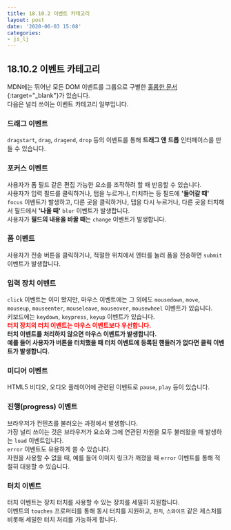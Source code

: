 ```yaml
---
title: 18.10.2 이벤트 카테고리
layout: post
date: '2020-06-03 15:08'
categories:
- js_lj
---
```


## 18.10.2 이벤트 카테고리

MDN에는 뛰어난 모든 DOM 이벤트를 그룹으로 구별한 [훌륭한 문서](https://developer.mozilla.org/en-US/docs/Web/Events#Most_common_categories){:target="_blank"}가 있습니다.  
다음은 널리 쓰이는 이벤트 카테고리 일부입니다.

### 드래그 이벤트

`dragstart`, `drag`, `dragend`, `drop` 등의 이벤트를 통해 **드래그 앤 드롭** 인터페이스를 만들 수 있습니다.

### 포커스 이벤트

사용자가 폼 필드 같은 편집 가능한 요소를 조작하려 할 때 반응할 수 있습니다.  
사용자가 입력 필드를 클릭하거나, 탭을 누르거나, 터치하는 등 필드에 **'들어갈 때'** `focus` 이벤트가 발생하고, 
다른 곳을 클릭하거나, 탭을 다시 누르거나, 다른 곳을 터치해서 필드에서 **'나올 때'** `blur` 이벤트가 발생합니다.  
사용자가 **필드의 내용을 바꿀 때**는 `change` 이벤트가 발생합니다.

### 폼 이벤트

사용자가 전송 버튼을 클릭하거나, 적절한 위치에서 엔터를 눌러 폼을 전송하면 `submit` 이벤트가 발생합니다.

### 입력 장치 이벤트

`click` 이벤트는 이미 봤지만, 마우스 이벤트에는 그 외에도 `mousedown`, `move`, `mouseup`, `mouseenter`, `mouseleave`, `mouseover`,
`mousewheel` 이벤트가 있습니다.  
키보드에는 `keydown`, `keypress`, `keyup` 이벤트가 있습니다.  
**<span style="color:red">터치 장치의 터치 이벤트는 마우스 이벤트보다 우선합니다.</span>**  
**터치 이벤트를 처리하지 않으면 마우스 이벤트가 발생합니다.**  
**예를 들어 사용자가 버튼을 터치했을 때 터치 이벤트에 등록된 핸들러가 없다면 클릭 이벤트가 발생합니다.**

### 미디어 이벤트

HTML5 비디오, 오디오 플레이어에 관련된 이벤트로 `pause`, `play` 등이 있습니다.

### 진행(progress) 이벤트

브라우저가 컨텐츠를 불러오는 과정에서 발생합니다.  
가장 널리 쓰이는 것은 브라우저가 요소와 그에 연관된 자원을 모두 불러왔을 때 발생하는 `load` 이벤트입니다.  
`error` 이벤트도 유용하게 쓸 수 있습니다.  
자원을 사용할 수 없을 때, 예를 들어 이미지 링크가 깨졌을 때 `error` 이벤트를 통해 적절히 대응할 수 있습니다.

### 터치 이벤트

터치 이벤트는 장치 터치를 사용할 수 있는 장치를 세밀히 지원합니다.  
이벤트의 `touches` 프로퍼티를 통해 동시 터치를 지원하고, `핀치`, `스와이프` 같은 제스처를 비롯해 세밀한 터치 처리를 가능하게 합니다.




